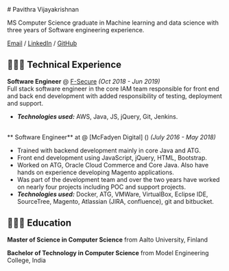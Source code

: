 

<head>
<meta name="google-site-verification" content="wVwG9aveRzbnMOL9w2D5TbwOVYFozw5U6Cvq5Zy1LZk" />
 <meta name="description" content="Pavithra Vijayakrishnan Resume ">
<meta name="author" content="Pavithra Vijayakrishnan">
</head>
# Pavithra Vijayakrishnan

MS Computer Science graduate in Machine learning and data science with three years of Software engineering experience. <br>

[Email](mailto:vijayakrishnanpavithra@gmail.com) / [LinkedIn](https://www.linkedin.com/in/carolstran/) / [GitHub](https://github.com/pavi2894/) 




## 👩🏼‍💻 Technical Experience

**Software Engineer** @ [F-Secure](https://www.f-secure.com/en) _(Oct 2018 - Jun 2019)_ <br>
Full stack software engineer in the core IAM team responsible for front end and back end development with added responsibility of testing, deployment and support. 
  
  - **_Technologies used:_** AWS, Java, JS, jQuery, Git, Jenkins.
<br><br>


** Software Engineer** at @ [McFadyen Digital] () _(July 2016 - May 2018)_ <br>
- Trained with backend development mainly in core Java and ATG.
-  Front end development using JavaScript, jQuery, HTML, Bootstrap.
-   Worked on ATG, Oracle Cloud Commerce and Core Java. Also have hands on experience
developing Magento applications.
- Was part of the development team and over the two years have worked on nearly four projects
including POC and support projects.
- **_Technologies used:_** Docker, ATG, VMWare, VirtualBox, Eclipse IDE, SourceTree, Magento,
Atlassian (JIRA, confluence), git and bitbucket.


## 👩🏼‍🎓 Education

**Master of Science in Computer Science** from Aalto University, Finland <br>

**Bachelor of Technology in Computer Science** from Model Engineering College, India <br>
